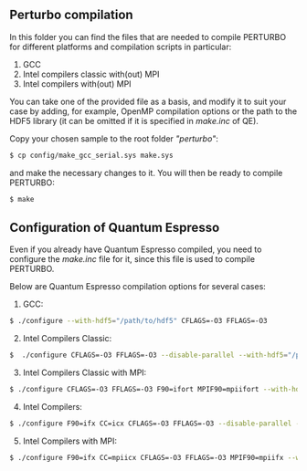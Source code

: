 ## Perturbo compilation

In this folder you can find the files that are needed to compile PERTURBO for different platforms and compilation scripts in particular:

1. GCC
2. Intel compilers classic with(out) MPI
3. Intel compilers with(out) MPI

You can take one of the provided file as a basis, and modify it to suit your case by adding, for example, OpenMP compilation options or the path to the HDF5 library (it can be omitted if it is specified in _make.inc_ of QE).

Copy your chosen sample to the root folder _"perturbo"_:

```bash
$ cp config/make_gcc_serial.sys make.sys
```

and make the necessary changes to it. You will then be ready to compile PERTURBO:

```bash
$ make
```

## Configuration of Quantum Espresso

Even if you already have Quantum Espresso compiled, you need to configure the _make.inc_ file for it, since this file is used to compile PERTURBO. 

Below are Quantum Espresso compilation options for several cases:

1. GCC: 
```bash
$ ./configure --with-hdf5="/path/to/hdf5" CFLAGS=-O3 FFLAGS=-O3
```
2. Intel Compilers Classic:
```bash
$  ./configure CFLAGS=-O3 FFLAGS=-O3 --disable-parallel --with-hdf5="/path/to/hdf5"
```
3. Intel Compilers Classic with MPI:
```bash
$ ./configure CFLAGS=-O3 FFLAGS=-O3 F90=ifort MPIF90=mpiifort --with-hdf5="/path/to/hdf5"
```
4. Intel Compilers:
```bash
$ ./configure F90=ifx CC=icx CFLAGS=-O3 FFLAGS=-O3 --disable-parallel --with-hdf5="/path/to/hdf5"
```
5. Intel Compilers with MPI:
```bash
$ ./configure F90=ifx CC=mpiicx CFLAGS=-O3 FFLAGS=-O3 MPIF90=mpiifx --with-hdf5="/path/to/hdf5"
```

